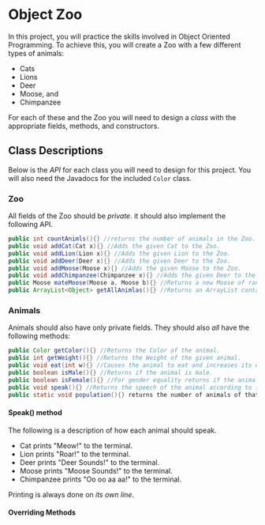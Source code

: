 # Object Zoo

In this project, you will practice the skills involved in Object Oriented Programming.
To achieve this, you will create a Zoo with a few different types of animals:

* Cats
* Lions
* Deer
* Moose, and
* Chimpanzee

For each of these and the Zoo you will need to design a _class_ with the appropriate
fields, methods, and constructors.

## Class Descriptions

Below is the _API_ for each class you will need to design for this project.
You will also need the Javadocs for the included `Color` class.

### Zoo
All fields of the Zoo should be _private_. it should also implement the 
following API.

```java
public int countAnimls(){} //returns the number of animals in the Zoo.
public void addCat(Cat x){} //Adds the given Cat to the Zoo.
public void addLion(Lion x){} //Adds the given Lion to the Zoo.
public void addDeer(Deer x){} //Adds the given Deer to the Zoo.
public void addMoose(Moose x){} //Adds the given Moose to the Zoo.
public void addChimpanzee(Chimpanzee x){} //Adds the given Deer to the Zoo.
public Moose mateMoose(Moose a, Moose b){} //Returns a new Moose of random sex and a Color the average of the two parent Moose.
public ArrayList<Object> getAllAnimlas(){} //Returns an ArrayList containing all the animals in the Zoo.
```

### Animals
Animals should also have only private fields. They should also _all_ have the following methods:

```java
public Color getColor(){} //Returns the Color of the animal.
public int getWeight(){} //Returns the Weight of the given animal.
public void eat(int w){} //Causes the animal to eat and increases its weight by w.
public boolean isMale(){} //Returns if the animal is male.
public boolean isFemale(){} //For gender equality returns if the animal is female.
public void speak(){} //Returns the speech of the animal according to its definition.
public static void population(){} returns the number of animals of that class that have been created.
```

#### Speak() method
The following is a description of how each animal should speak.
* Cat prints "Meow!" to the terminal.
* Lion prints "Roar!" to the terminal.
* Deer prints "Deer Sounds!" to the terminal.
* Moose prints "Moose Sounds!" to the terminal.
* Chimpanzee prints "Oo oo aa aa!" to the terminal.

Printing is always done on _its own line_.

#### Overriding Methods
